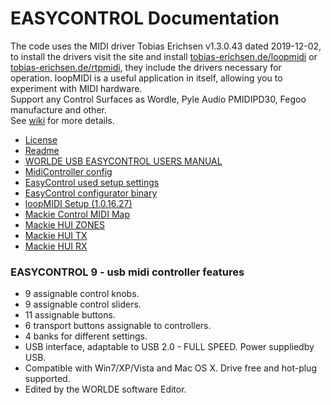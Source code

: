 
# EASYCONTROL Documentation

The code uses the MIDI driver Tobias Erichsen v1.3.0.43 dated 2019-12-02, to install the drivers visit the site and install [tobias-erichsen.de/loopmidi](https://www.tobias-erichsen.de/software/loopmidi.html) or [tobias-erichsen.de/rtpmidi](https://www.tobias-erichsen.de/software/rtpmidi.html), they include the drivers necessary for operation. loopMIDI is a useful application in itself, allowing you to experiment with MIDI hardware.  
Support any Control Surfaces as Wordle, Pyle Audio PMIDIPD30, Fegoo manufacture and other.  
See [wiki](https://github.com/ClaudiaCoord/MIDI-EasyControl-to-Mackie-translator-for-Premiere-Pro/wiki) for more details.  

- [License](https://claudiacoord.github.io/MIDI-EasyControl-to-Mackie-translator-for-Premiere-Pro/LicenseRu.pdf)  
- [Readme](https://claudiacoord.github.io/MIDI-EasyControl-to-Mackie-translator-for-Premiere-Pro/ReadmeRu.pdf)  
- [WORLDE USB EASYCONTROL USERS MANUAL](https://claudiacoord.github.io/MIDI-EasyControl-to-Mackie-translator-for-Premiere-Pro/WORLDE_USB_EASYCONTROL_USERS_MANUAL.pdf)  
- [MidiController config](Dist/MidiController.cnf)  
- [EasyControl used setup settings](https://claudiacoord.github.io/MIDI-EasyControl-to-Mackie-translator-for-Premiere-Pro/Dist/MIDIMT.Ctrl_data)  
- [EasyControl configurator binary](https://claudiacoord.github.io/MIDI-EasyControl-to-Mackie-translator-for-Premiere-Pro/Dist/EasyControl.zip)  
- [loopMIDI Setup (1.0.16.27)](https://claudiacoord.github.io/MIDI-EasyControl-to-Mackie-translator-for-Premiere-Pro/Dist/loopMIDISetup_1_0_16_27.zip)  
- [Mackie Control MIDI Map](https://claudiacoord.github.io/MIDI-EasyControl-to-Mackie-translator-for-Premiere-Pro/Mackie/MackieControlMIDIMap.pdf)  
- [Mackie HUI ZONES](Mackie/HUIZONES.txt)  
- [Mackie HUI TX](Mackie/HUIREFTX.txt)  
- [Mackie HUI RX](Mackie/HUIREFRX.txt)  

### EASYCONTROL 9 - usb midi controller features
- 9 assignable control knobs.  
- 9 assignable control sliders.  
- 11 assignable buttons.  
- 6 transport buttons assignable to controllers.  
- 4 banks for different settings.  
- USB interface, adaptable to USB 2.0 - FULL SPEED. Power suppliedby USB.  
- Compatible with Win7/XP/Vista and Mac OS X. Drive free and hot-plug supported.  
- Edited by the WORLDE software Editor.  

